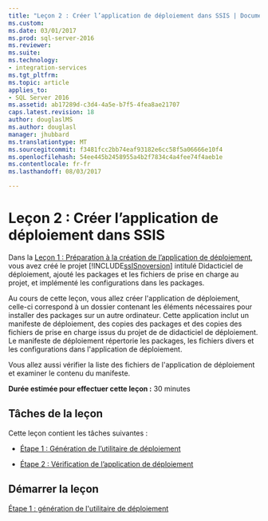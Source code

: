 ```yaml
---
title: "Leçon 2 : Créer l’application de déploiement dans SSIS | Documents Microsoft"
ms.custom: 
ms.date: 03/01/2017
ms.prod: sql-server-2016
ms.reviewer: 
ms.suite: 
ms.technology:
- integration-services
ms.tgt_pltfrm: 
ms.topic: article
applies_to:
- SQL Server 2016
ms.assetid: ab17289d-c3d4-4a5e-b7f5-4fea8ae21707
caps.latest.revision: 18
author: douglaslMS
ms.author: douglasl
manager: jhubbard
ms.translationtype: MT
ms.sourcegitcommit: f3481fcc2bb74eaf93182e6cc58f5a06666e10f4
ms.openlocfilehash: 54ee445b2458955a4b2f7834c4a4fee74f4aeb1e
ms.contentlocale: fr-fr
ms.lasthandoff: 08/03/2017

---
```

# <a name="lesson-2-create-the-deployment-bundle-in-ssis"></a>Leçon 2 : Créer l’application de déploiement dans SSIS
Dans la [Leçon 1 : Préparation à la création de l’application de déploiement](../integration-services/lesson-1-preparing-to-create-the-deployment-bundle.md), vous avez créé le projet [!INCLUDE[ssISnoversion](../includes/ssisnoversion-md.md)] intitulé Didacticiel de déploiement, ajouté les packages et les fichiers de prise en charge au projet, et implémenté les configurations dans les packages.  
  
Au cours de cette leçon, vous allez créer l'application de déploiement, celle-ci correspond à un dossier contenant les éléments nécessaires pour installer des packages sur un autre ordinateur. Cette application inclut un manifeste de déploiement, des copies des packages et des copies des fichiers de prise en charge issus du projet de de didacticiel de déploiement. Le manifeste de déploiement répertorie les packages, les fichiers divers et les configurations dans l'application de déploiement.  
  
Vous allez aussi vérifier la liste des fichiers de l'application de déploiement et examiner le contenu du manifeste.  
  
**Durée estimée pour effectuer cette leçon :** 30 minutes  
  
## <a name="lesson-tasks"></a>Tâches de la leçon  
Cette leçon contient les tâches suivantes :  
  
-   [Étape 1 : Génération de l’utilitaire de déploiement](../integration-services/lesson-2-1-building-the-deployment-utility.md)  
  
-   [Étape 2 : Vérification de l’application de déploiement](../integration-services/lesson-2-2-verifying-the-deployment-bundle.md)  
  
## <a name="start-the-lesson"></a>Démarrer la leçon  
[Étape 1 : génération de l'utilitaire de déploiement](../integration-services/lesson-2-1-building-the-deployment-utility.md)  
  
  
  

